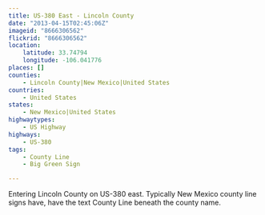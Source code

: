 ```yaml
---
title: US-380 East - Lincoln County
date: "2013-04-15T02:45:06Z"
imageid: "8666306562"
flickrid: "8666306562"
location:
    latitude: 33.74794
    longitude: -106.041776
places: []
counties:
    - Lincoln County|New Mexico|United States
countries:
    - United States
states:
    - New Mexico|United States
highwaytypes:
    - US Highway
highways:
    - US-380
tags:
    - County Line
    - Big Green Sign

---
```

Entering Lincoln County on US-380 east.  Typically New Mexico county line signs have, have the text County Line beneath the county name.